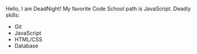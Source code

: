 Hello, I am DeadNight!
My favorite Code School path is JavaScript.
Deadly skills:
* Git
* JavaScript
* HTML/CSS
* Database